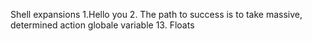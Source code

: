 Shell expansions
1.Hello you 
2. The path to success is to take massive, determined action
globale variable
13. Floats
